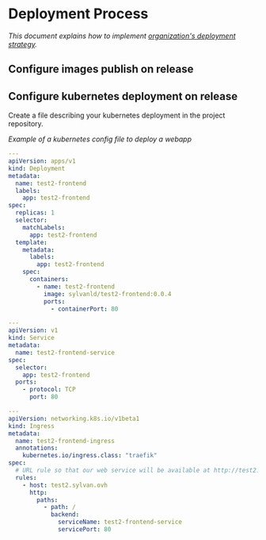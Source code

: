 # Deployment Process

_This document explains how to implement [organization's deployment strategy](./deployment-strategy.md)._

## Configure images publish on release

## Configure kubernetes deployment on release

Create a file describing your kubernetes deployment in the project repository.

_Example of a kubernetes config file to deploy a webapp_

```yaml
---
apiVersion: apps/v1
kind: Deployment
metadata:
  name: test2-frontend
  labels:
    app: test2-frontend
spec:
  replicas: 1
  selector:
    matchLabels:
      app: test2-frontend
  template:
    metadata:
      labels:
        app: test2-frontend
    spec:
      containers:
        - name: test2-frontend
          image: sylvanld/test2-frontend:0.0.4
          ports:
            - containerPort: 80

---
apiVersion: v1
kind: Service
metadata:
  name: test2-frontend-service
spec:
  selector:
    app: test2-frontend
  ports:
    - protocol: TCP
      port: 80

---
apiVersion: networking.k8s.io/v1beta1
kind: Ingress
metadata:
  name: test2-frontend-ingress
  annotations:
    kubernetes.io/ingress.class: "traefik"
spec:
  # URL rule so that our web service will be available at http://test2.sylvan.ovh/
  rules:
    - host: test2.sylvan.ovh
      http:
        paths:
          - path: /
            backend:
              serviceName: test2-frontend-service
              servicePort: 80
```
